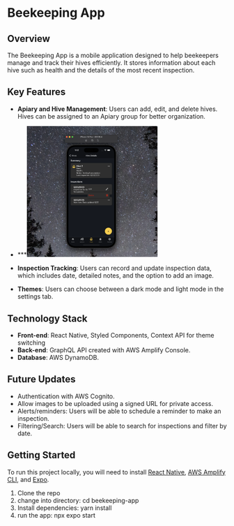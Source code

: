 # Beekeeping App

## Overview
The Beekeeping App is a mobile application designed to help beekeepers manage and track their hives efficiently. It stores information about each hive such as health and the details of the most recent inspection.

## Key Features

- **Apiary and Hive Management**: Users can add, edit, and delete hives. Hives can be assigned to an Apiary group for better organization.
- ***<img src="https://github.com/OmrM/beekeeping-app-v2/raw/master/images/hive_details_screen.png" alt="Hive Details Screen" width="300">

- **Inspection Tracking**: Users can record and update inspection data, which includes date, detailed notes, and the option to add an image.

- **Themes**: Users can choose between a dark mode and light mode in the settings tab.

## Technology Stack

- **Front-end**: React Native, Styled Components, Context API for theme switching
- **Back-end**: GraphQL API created with AWS Amplify Console.
- **Database**: AWS DynamoDB.

## Future Updates

- Authentication with AWS Cognito.
- Allow images to be uploaded using a signed URL for private access.
- Alerts/reminders: Users will be able to schedule a reminder to make an inspection.
- Filtering/Search: Users will be able to search for inspections and filter by date.

## Getting Started
To run this project locally, you will need to install [React Native](https://reactnative.dev/docs/environment-setup), [AWS Amplify CLI](https://docs.amplify.aws/cli/start/install/), and [Expo](https://docs.expo.dev/get-started/installation/).

1. Clone the repo
2. change into directory:
   cd beekeeping-app
3. Install dependencies:
   yarn install
4. run the app:
   npx expo start

